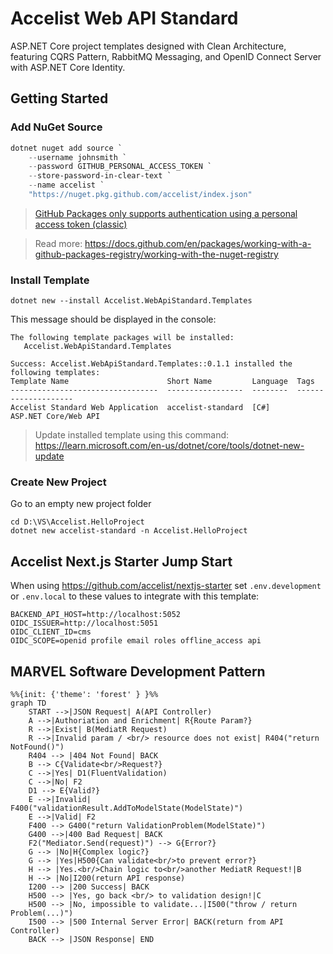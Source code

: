 # Accelist Web API Standard

ASP.NET Core project templates designed with Clean Architecture, featuring CQRS Pattern, RabbitMQ Messaging, and OpenID Connect Server with ASP.NET Core Identity.

## Getting Started

### Add NuGet Source

```ps1
dotnet nuget add source `
    --username johnsmith `
    --password GITHUB_PERSONAL_ACCESS_TOKEN `
    --store-password-in-clear-text `
    --name accelist `
    "https://nuget.pkg.github.com/accelist/index.json"
```

> [GitHub Packages only supports authentication using a personal access token (classic)](https://docs.github.com/en/authentication/keeping-your-account-and-data-secure/creating-a-personal-access-token)

> Read more: https://docs.github.com/en/packages/working-with-a-github-packages-registry/working-with-the-nuget-registry

### Install Template

```
dotnet new --install Accelist.WebApiStandard.Templates
```

This message should be displayed in the console:

```
The following template packages will be installed:
   Accelist.WebApiStandard.Templates

Success: Accelist.WebApiStandard.Templates::0.1.1 installed the following templates:
Template Name                      Short Name         Language  Tags
---------------------------------  -----------------  --------  --------------------
Accelist Standard Web Application  accelist-standard  [C#]      ASP.NET Core/Web API
```

> Update installed template using this command: https://learn.microsoft.com/en-us/dotnet/core/tools/dotnet-new-update

### Create New Project

Go to an empty new project folder

```
cd D:\VS\Accelist.HelloProject
dotnet new accelist-standard -n Accelist.HelloProject
```

## Accelist Next.js Starter Jump Start

When using https://github.com/accelist/nextjs-starter set `.env.development` or `.env.local` to these values to integrate with this template:

```
BACKEND_API_HOST=http://localhost:5052
OIDC_ISSUER=http://localhost:5051
OIDC_CLIENT_ID=cms
OIDC_SCOPE=openid profile email roles offline_access api
``` 

## MARVEL Software Development Pattern

```mermaid
%%{init: {'theme': 'forest' } }%%
graph TD
    START -->|JSON Request| A(API Controller)
    A -->|Authoriation and Enrichment| R{Route Param?}
    R -->|Exist| B(MediatR Request)
    R -->|Invalid param / <br/> resource does not exist| R404("return NotFound()")
    R404 --> |404 Not Found| BACK
    B --> C{Validate<br/>Request?}
    C -->|Yes| D1(FluentValidation)
    C -->|No| F2
    D1 --> E{Valid?}
    E -->|Invalid| F400("validationResult.AddToModelState(ModelState)")
    E -->|Valid| F2
    F400 --> G400("return ValidationProblem(ModelState)")
    G400 -->|400 Bad Request| BACK
    F2("Mediator.Send(request)") --> G{Error?}
    G --> |No|H{Complex logic?}
    G --> |Yes|H500{Can validate<br/>to prevent error?}
    H --> |Yes.<br/>Chain logic to<br/>another MediatR Request!|B
    H --> |No|I200(return API response)
    I200 --> |200 Success| BACK
    H500 --> |Yes, go back <br/> to validation design!|C
    H500 --> |No, impossible to validate...|I500("throw / return Problem(...)")
    I500 --> |500 Internal Server Error| BACK(return from API Controller)
    BACK --> |JSON Response| END
```
